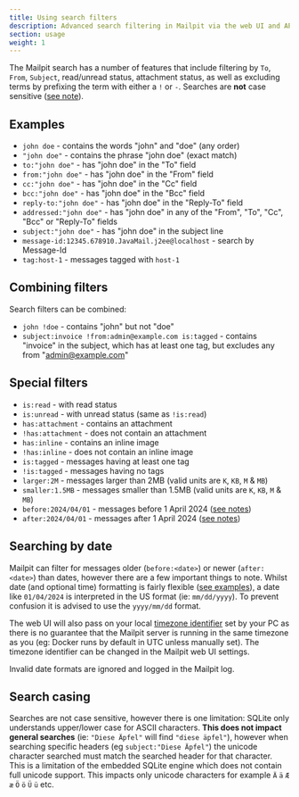 ```yaml
---
title: Using search filters
description: Advanced search filtering in Mailpit via the web UI and API
section: usage
weight: 1
---
```


The Mailpit search has a number of features that include filtering by `To`, `From`, `Subject`, read/unread status, attachment status, as well as excluding terms by prefixing the term with either a `!` or `-`. Searches are **not** case sensitive ([see note](#search-casing)).


## Examples

- `john doe` - contains the words "john" and "doe" (any order)
- `"john doe"` - contains the phrase "john doe" (exact match)
- `to:"john doe"` - has "john doe" in the "To" field
- `from:"john doe"` - has "john doe" in the "From" field
- `cc:"john doe"` - has "john doe" in the "Cc" field
- `bcc:"john doe"` - has "john doe" in the "Bcc" field
- `reply-to:"john doe"` - has "john doe" in the "Reply-To" field
- `addressed:"john doe"` - has "john doe" in any of the "From", "To", "Cc", "Bcc" or "Reply-To" fields
- `subject:"john doe"` - has "john doe" in the subject line
- `message-id:12345.678910.JavaMail.j2ee@localhost` - search by Message-Id
- `tag:host-1` - messages tagged with `host-1`


## Combining filters

Search filters can be combined:

- `john !doe` - contains "john" but not "doe"
- `subject:invoice !from:admin@example.com is:tagged` - contains "invoice" in the subject, which has at least one tag, but excludes any from "admin@example.com"


## Special filters

- `is:read` - with read status
- `is:unread` - with unread status (same as `!is:read`)
- `has:attachment` - contains an attachment
- `!has:attachment` - does not contain an attachment
- `has:inline` - contains an inline image
- `!has:inline` - does not contain an inline image
- `is:tagged` - messages having at least one tag
- `!is:tagged` - messages having no tags
- `larger:2M` - messages larger than 2MB (valid units are `K`, `KB`, `M` & `MB`)
- `smaller:1.5MB` - messages smaller than 1.5MB (valid units are `K`, `KB`, `M` & `MB`)
- `before:2024/04/01` - messages before 1 April 2024 ([see notes](#searching-by-date))
- `after:2024/04/01` - messages after 1 April 2024 ([see notes](#searching-by-date))


## Searching by date

Mailpit can filter for messages older (`before:<date>`) or newer (`after:<date>`) than dates, however there are a few important things to note. Whilst date (and optional time) formatting is fairly flexible ([see examples](https://github.com/araddon/dateparse?tab=readme-ov-file#extended-example)), a date like `01/04/2024` is interpreted in the US format (ie: `mm/dd/yyyy`). To prevent confusion it is advised to use the `yyyy/mm/dd` format.

The web UI will also pass on your local [timezone identifier](https://en.wikipedia.org/wiki/List_of_tz_database_time_zones) set by your PC as there is no guarantee that the Mailpit server is running in the same timezone as you (eg: Docker runs by default in UTC unless manually set).
The timezone identifier can be changed in the Mailpit web UI settings.

Invalid date formats are ignored and logged in the Mailpit log.


## Search casing

Searches are not case sensitive, however there is one limitation: SQLite only understands upper/lower case for ASCII characters. **This does not impact general searches** (ie: `"Diese Äpfel"` will find `"diese äpfel"`), however when searching specific headers (eg `subject:"Diese Äpfel"`) the unicode character searched must match the searched header for that character. This is a limitation of the embedded SQLite engine which does not contain full unicode support. This impacts only unicode characters for example `Ä` `ä` `Æ` `æ` `Ö` `ö` `Ü` `ü` etc.
